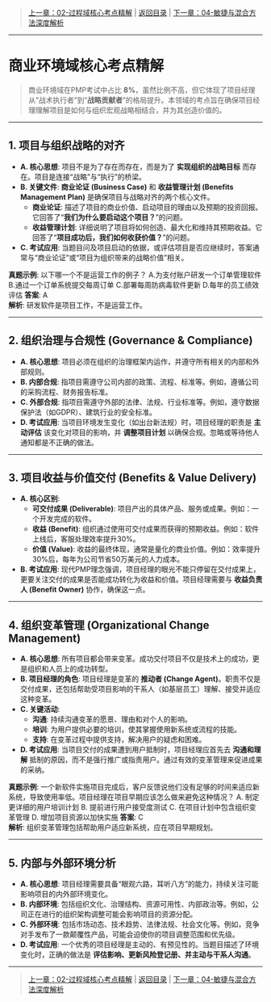 > [上一章：02-过程域核心考点精解](02-过程域核心考点精解.md) | [返回目录](../README.md) | [下一章：04-敏捷与混合方法深度解析](04-敏捷与混合方法深度解析.md)

---
# 商业环境域核心考点精解

> 商业环境域在PMP考试中占比 **8%**，虽然比例不高，但它体现了项目经理从“战术执行者”到“**战略贡献者**”的格局提升。本领域的考点旨在确保项目经理理解项目是如何与组织宏观战略相结合，并为其创造价值的。

---

## 1. 项目与组织战略的对齐

- **A. 核心思想**: 项目不是为了存在而存在，而是为了 **实现组织的战略目标** 而存在。项目是连接“战略”与“执行”的桥梁。
- **B. 关键文件**: **商业论证 (Business Case)** 和 **收益管理计划 (Benefits Management Plan)** 是确保项目与战略对齐的两个核心文件。
    - **商业论证**: 描述了项目的商业价值、启动项目的理由以及预期的投资回报。它回答了“**我们为什么要启动这个项目？**”的问题。
    - **收益管理计划**: 详细说明了项目将如何创造、最大化和维持其预期收益。它回答了“**项目成功后，我们如何收获价值？**”的问题。
- **C. 考试应用**: 当题目问及项目启动的依据，或评估项目是否应继续时，答案通常与“商业论证”或“项目为组织带来的战略价值”相关。

**真题示例**: 
以下哪一个不是运营工作的例子？
A.为支付账户研发一个订单管理软件
B.通过一个订单系统提交每周订单
C.部署每周防病毒软件更新
D.每年的员工绩效评估
**答案**: A  
**解析**: 研发软件是项目工作，不是运营工作。

---

## 2. 组织治理与合规性 (Governance & Compliance)

- **A. 核心思想**: 项目必须在组织的治理框架内运作，并遵守所有相关的内部和外部规则。
- **B. 内部合规**: 指项目需遵守公司内部的政策、流程、标准等。例如，遵循公司的采购流程、财务报告标准。
- **C. 外部合规**: 指项目需遵守外部的法律、法规、行业标准等。例如，遵守数据保护法（如GDPR）、建筑行业的安全标准。
- **D. 考试应用**: 当项目环境发生变化（如出台新法规）时，项目经理的职责是 **主动评估** 该变化对项目的影响，并 **调整项目计划** 以确保合规。忽略或等待他人通知都是不正确的做法。

---

## 3. 项目收益与价值交付 (Benefits & Value Delivery)

- **A. 核心区别**: 
    - **可交付成果 (Deliverable)**: 项目产出的具体产品、服务或成果。例如：一个开发完成的软件。
    - **收益 (Benefit)**: 组织通过使用可交付成果而获得的预期收益。例如：软件上线后，客服处理效率提升30%。
    - **价值 (Value)**: 收益的最终体现，通常是量化的商业价值。例如：效率提升30%后，每年为公司节省50万美元的人力成本。
- **B. 考试应用**: 现代PMP理念强调，项目经理的眼光不能只停留在交付成果上，更要关注交付的成果是否能成功转化为收益和价值。项目经理需要与 **收益负责人 (Benefit Owner)** 协作，确保这一点。

---

## 4. 组织变革管理 (Organizational Change Management)

- **A. 核心思想**: 所有项目都会带来变革。成功交付项目不仅是技术上的成功，更是组织和人员上的成功转型。
- **B. 项目经理的角色**: 项目经理是变革的 **推动者 (Change Agent)**。职责不仅是交付成果，还包括帮助受项目影响的干系人（如基层员工）理解、接受并适应这种变革。
- **C. 关键活动**: 
    - **沟通**: 持续沟通变革的愿景、理由和对个人的影响。
    - **培训**: 为用户提供必要的培训，使其掌握使用新系统或流程的技能。
    - **支持**: 在变革过程中提供支持，解决用户的疑虑和困难。
- **D. 考试应用**: 当项目交付的成果遭到用户抵制时，项目经理应首先去 **沟通和理解** 抵制的原因，而不是强行推广或指责用户。通过有效的变革管理来促进成果的采纳。

**真题示例**: 
一个新软件实施项目完成后，客户反馈说他们没有足够的时间来适应新系统，导致使用率低。项目经理在项目早期应该怎么做来避免这种情况？
A. 制定更详细的用户培训计划
B. 提前进行用户接受度测试
C. 在项目计划中包含组织变革管理
D. 增加项目资源以加快实施
**答案**: C  
**解析**: 组织变革管理包括帮助用户适应新系统，应在项目早期规划。

---

## 5. 内部与外部环境分析

- **A. 核心思想**: 项目经理需要具备“眼观六路，耳听八方”的能力，持续关注可能影响项目的内外部环境变化。
- **B. 内部环境**: 包括组织文化、治理结构、资源可用性、内部政治等。例如，公司正在进行的组织架构调整可能会影响项目的资源分配。
- **C. 外部环境**: 包括市场动态、技术趋势、法律法规、社会文化等。例如，竞争对手发布了一款颠覆性产品，可能会迫使你的项目调整范围和优先级。
- **D. 考试应用**: 一个优秀的项目经理是主动的、有预见性的。当题目描述了环境变化时，正确的做法是 **评估影响、更新风险登记册、并主动与干系人沟通**。

---

> [上一章：02-过程域核心考点精解](02-过程域核心考点精解.md) | [返回目录](../README.md) | [下一章：04-敏捷与混合方法深度解析](04-敏捷与混合方法深度解析.md)
